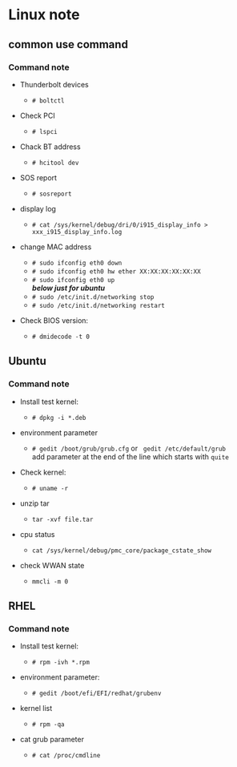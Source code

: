 # Linux note

## common use command

### Command note
- Thunderbolt devices
    - `# boltctl`

- Check PCI
    - `# lspci`

- Chack BT address
    - `# hcitool dev`

- SOS report
    - `# sosreport`

- display log
    - `# cat /sys/kernel/debug/dri/0/i915_display_info > xxx_i915_display_info.log`

- change MAC address
    - `# sudo ifconfig eth0 down`
    - `# sudo ifconfig eth0 hw ether XX:XX:XX:XX:XX:XX`
    - `# sudo ifconfig eth0 up`\
    ***below just for ubuntu***
    - `# sudo /etc/init.d/networking stop`
    - `# sudo /etc/init.d/networking restart`

- Check BIOS version: 
    - `# dmidecode -t 0`
## Ubuntu

### Command note

- Install test kernel: 
    - `# dpkg -i *.deb`

- environment parameter
    - `# gedit /boot/grub/grub.cfg` or ` gedit /etc/default/grub`\
    add parameter at the end of the line which starts with `quite` 

- Check kernel: 
    - `# uname -r`

- unzip tar
    - `tar -xvf file.tar`

- cpu status
    - `cat /sys/kernel/debug/pmc_core/package_cstate_show`

- check WWAN state
    - `mmcli -m 0`
## RHEL

### Command note

- Install test kernel:
    - `# rpm -ivh *.rpm`

- environment parameter: 
    - `# gedit /boot/efi/EFI/redhat/grubenv`

- kernel list
    - `# rpm -qa`

- cat grub parameter
    - `# cat /proc/cmdline`





